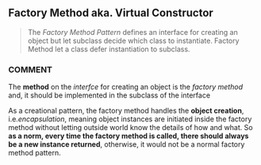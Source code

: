 ## Factory Method aka. Virtual Constructor
> The *Factory Method Pattern* defines an interface for creating an object but let subclass decide which class to instantiate. Factory Method let a class defer instantiation to subclass.

### COMMENT
The **method** on the *interfce* for creating an object is the *factory method* and, it should be implemented in the subclass of the interface

As a creational pattern, the factory method handles the **object creation**, i.e.*encapsulation*, meaning object instances are initiated inside the factory method without letting outside world know the details of how and what. So **as a norm, every time the factory method is called, there should always be a new instance returned**, otherwise, it would not be a normal factory method pattern.
